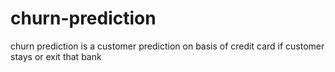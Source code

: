 # churn-prediction
churn prediction is a customer prediction on basis of credit card if customer stays or exit that bank
